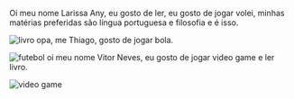 Oi meu nome Larissa Any, eu gosto de ler, eu gosto de jogar volei, minhas matérias preferidas são língua portuguesa e filosofia e é isso.

![livro](https://p7z2w8n8.rocketcdn.me/wp-content/uploads/2022/04/3-regras-de-ouro-para-escolher-um-bom-livro-2-1024x694.jpg.webp)
opa, me Thiago, gosto de jogar bola.

![futebol](https://classic.exame.com/wp-content/uploads/2021/08/bola_futebol.jpg?quality=70&strip=info&w=1024)
oi meu nome Vitor Neves, eu gosto de jogar video game e ler livro.

![video game](https://i0.wp.com/www.colunatech.com.br/wp-content/uploads/2021/09/3o-min.jpg?fit=1200%2C628&ssl=1)
